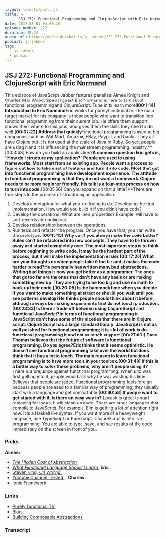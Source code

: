 ```yaml
---
layout: layouts/post.njk
title: >
      JSJ 272: Functional Programming and ClojureScript with Eric Normand
date: 2017-08-01 04:00:26
episode_number: 272
duration: 48:24
audio_url: https://media.devchat.tv/js-jabber/JSJ_272_Functional_Programming_and_ClojureScript_with_Eric_Normand_mixdown.mp3
podcast: js-jabber
tags: 
  - js_jabber
  - podcast
---
```


## **JSJ 272: Functional Programming and ClojureScript with Eric Normand**
This episode of JavaScript Jabber features panelists Aimee Knight and Charles Max Wood. Special guest Eric Normand is here to talk about functional programming and ClojureScript. Tune in to learn more!**[00:1:14] Introduction to Eric Normand**Eric works for purelyfunctional.tv. The main target market for his company is those people who want to transition into functional programming from their current job. He offers them support, shows them where to find jobs, and gives them the skills they need to do well.**[00:02:22] Address that quickly**Functional programming is used at big companies such as Wal-Mart, Amazon, EBay, Paypal, and banks. They all have Clojure but it is not used at the scale of Java or Ruby. So yes, people are using it and it is influencing the mainstream programming industry.**[00:3:48] How do you build an application?**A common question Eric gets is, “How do I structure my application?” People are used to using frameworks. Most start from an existing app. People want a process to figure out how to take a set of features and turn it into code. Most that get into functional programming have development experience. The attitude in functional programming is that they do not want a framework. Clojure needs to be more beginner friendly. His talk is a four-step process on how to turn into code.**[00:05:56] Can you expand on that a little?**There are four steps to the process of structuring an application.
1. Develop a metaphor for what you are trying to do. Developing the first implementation. How would you build it if you didn’t have code?
2. Develop the operations. What are their properties? Example: will have to sort records chronological.
3. Develop relationships between the operations.
4. Run tests and refactor the program. Once you have that, you can write the prototype.
**[00:13:13] Why can’t you always make the code better?**Rules can’t be refactored into new concepts. They have to be thrown away and started completely over. The most important step is to think before beginning to write code. It may be the hardest part of the process, but it will make the implementation easier.**[00:17:20] What are your thoughts on when people take it too far and it makes the code harder to read?**He personally has written many bad abstractions. Writing bad things is how you get better as a programmer. The ones that go too far are the ones that don’t have any basis or are making something new up. They are trying to be too big and use no math to back up their code.**[00:20:05] Is the hammock time when you decide if you want to make something abstract or should you wait until you see patterns develop?**He thinks people should think about it before, although always be making experiments that do not touch production.**[00:23:33] Is there a trade off between using ClojureScript and functional JavaScript?**In terms of functional programming in JavaScript don’t have some of the niceties that there are in Clojure script. Clojure Script has a large standard library. JavaScript is not as well polished for functional programming; it is a lot of work to do functional programming it and not as much support.**[00:27:00:] Dave Thomas believes that the future of software is functional programming. Do you agree?**Eric thinks that it seems optimistic. He doesn’t see functional programming take over the world but does think that it has a lot to teach. The main reason to learn functional programming is to have more tools in your toolbox.**[00:31:40] If this is a better way to solve these problems, why aren’t people using it?** There is a prejudice against functional programming. When Eric was first getting into it, people would ask why he was wasting his time. Believes that people are jaded. Functional programming feels foreign because people are used to a familiar way of programming; they usually start with a language and get comfortable.**[00:40:58] If people want to get started with it, is there an easy way in?** Lodash is great to start replacing for loops. It will clean up code. There are other languages that compile to JavaScript. For example, Elm is getting a lot of attention right now. It is a Haskell like syntax. If you want more of a heavyweight language, use TypeScript or PureScript. ClojureScript is into live programming. You are able to type, save, and see results of the code immediately on the screen in front of you.
### **Picks**
 **Aimee:**
- [_The Hidden Cost of Abstraction_&nbsp;](https://purelyfunctional.tv/issues/clojure-gazette-177-the-hidden-costs-of-abstraction/)
- [_What Functional Language Should I Learn&nbsp;_](https://hackernoon.com/what-functional-language-should-i-learn-5e4157ff574f)
**Eric**
- [Steven King, _On Writing&nbsp;_](http://www.amazon.com/dp/B009BDVD2Q/?tag=chamaxwoo-20)
- [Youtube Channel: Tested&nbsp;](https://www.youtube.com/user/testedcom) **&nbsp;**
 **Charles**
- Ionic Framework

### **Links**

- [Purely Functional TV&nbsp;](http://www.purelyfunctional.tv)
- [Blog&nbsp;](http://www.lispcast.com/)
- [Building Composable Abstractions&nbsp;](https://purelyfunctional.tv/building-composable-abstractions/)


### Transcript


